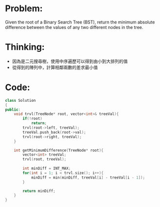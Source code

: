 # Problem:
Given the root of a Binary Search Tree (BST), return the minimum absolute difference between the values of any two different nodes in the tree.

# Thinking:
* 因為是二元搜尋樹，使用中序遍歷可以得到由小到大排列的值
* 從得到的陣列中，計算相鄰兩數的差求最小值

# Code:
```cpp
class Solution
{
public:
    void trvl(TreeNode* root, vector<int>& treeVal){
        if(!root)
            return;
        trvl(root->left, treeVal);
        treeVal.push_back(root->val);
        trvl(root->right, treeVal);
    }

    int getMinimumDifference(TreeNode* root){
        vector<int> treeVal;
        trvl(root, treeVal);
        
        int minDiff = INT_MAX;
        for(int i = 1; i < trvl.size(); i++){
            minDiff = min(minDiff, treeVal[i] - treeVal[i - 1]);
        }

        return minDiff;
    }
}
